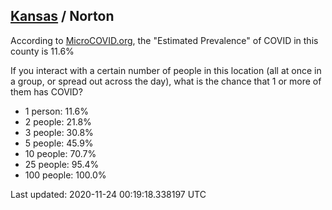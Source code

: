 
## [Kansas](/united-states/kansas) / Norton

According to [MicroCOVID.org](http://microcovid.org),
the "Estimated Prevalence" of COVID in this county is 11.6%

If you interact with a certain number of people in this location
(all at once in a group, or spread out across the day), what is the chance that
1 or more of them has COVID?

- 1 person: 11.6%
- 2 people: 21.8%
- 3 people: 30.8%
- 5 people: 45.9%
- 10 people: 70.7%
- 25 people: 95.4%
- 100 people: 100.0%

Last updated: 2020-11-24 00:19:18.338197 UTC
